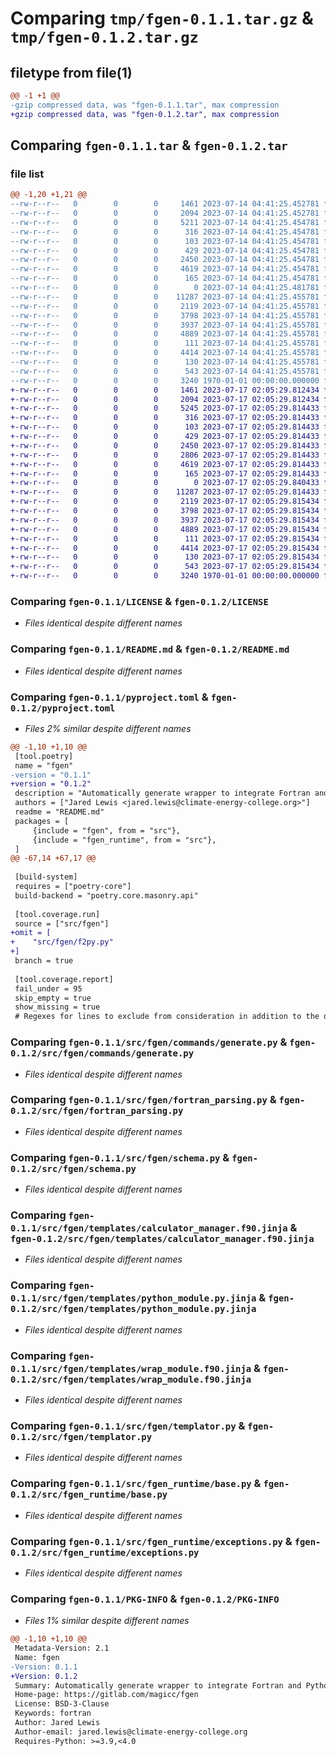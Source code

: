 # Comparing `tmp/fgen-0.1.1.tar.gz` & `tmp/fgen-0.1.2.tar.gz`

## filetype from file(1)

```diff
@@ -1 +1 @@
-gzip compressed data, was "fgen-0.1.1.tar", max compression
+gzip compressed data, was "fgen-0.1.2.tar", max compression
```

## Comparing `fgen-0.1.1.tar` & `fgen-0.1.2.tar`

### file list

```diff
@@ -1,20 +1,21 @@
--rw-r--r--   0        0        0     1461 2023-07-14 04:41:25.452781 fgen-0.1.1/LICENSE
--rw-r--r--   0        0        0     2094 2023-07-14 04:41:25.452781 fgen-0.1.1/README.md
--rw-r--r--   0        0        0     5211 2023-07-14 04:41:25.454781 fgen-0.1.1/pyproject.toml
--rw-r--r--   0        0        0      316 2023-07-14 04:41:25.454781 fgen-0.1.1/src/fgen/__init__.py
--rw-r--r--   0        0        0      103 2023-07-14 04:41:25.454781 fgen-0.1.1/src/fgen/commands/__init__.py
--rw-r--r--   0        0        0      429 2023-07-14 04:41:25.454781 fgen-0.1.1/src/fgen/commands/base.py
--rw-r--r--   0        0        0     2450 2023-07-14 04:41:25.454781 fgen-0.1.1/src/fgen/commands/generate.py
--rw-r--r--   0        0        0     4619 2023-07-14 04:41:25.454781 fgen-0.1.1/src/fgen/fortran_parsing.py
--rw-r--r--   0        0        0      165 2023-07-14 04:41:25.454781 fgen-0.1.1/src/fgen/main.py
--rw-r--r--   0        0        0        0 2023-07-14 04:41:25.481781 fgen-0.1.1/src/fgen/py.typed
--rw-r--r--   0        0        0    11287 2023-07-14 04:41:25.455781 fgen-0.1.1/src/fgen/schema.py
--rw-r--r--   0        0        0     2119 2023-07-14 04:41:25.455781 fgen-0.1.1/src/fgen/templates/calculator_manager.f90.jinja
--rw-r--r--   0        0        0     3798 2023-07-14 04:41:25.455781 fgen-0.1.1/src/fgen/templates/python_module.py.jinja
--rw-r--r--   0        0        0     3937 2023-07-14 04:41:25.455781 fgen-0.1.1/src/fgen/templates/wrap_module.f90.jinja
--rw-r--r--   0        0        0     4889 2023-07-14 04:41:25.455781 fgen-0.1.1/src/fgen/templator.py
--rw-r--r--   0        0        0      111 2023-07-14 04:41:25.455781 fgen-0.1.1/src/fgen_runtime/__init__.py
--rw-r--r--   0        0        0     4414 2023-07-14 04:41:25.455781 fgen-0.1.1/src/fgen_runtime/base.py
--rw-r--r--   0        0        0      130 2023-07-14 04:41:25.455781 fgen-0.1.1/src/fgen_runtime/common.py
--rw-r--r--   0        0        0      543 2023-07-14 04:41:25.455781 fgen-0.1.1/src/fgen_runtime/exceptions.py
--rw-r--r--   0        0        0     3240 1970-01-01 00:00:00.000000 fgen-0.1.1/PKG-INFO
+-rw-r--r--   0        0        0     1461 2023-07-17 02:05:29.812434 fgen-0.1.2/LICENSE
+-rw-r--r--   0        0        0     2094 2023-07-17 02:05:29.812434 fgen-0.1.2/README.md
+-rw-r--r--   0        0        0     5245 2023-07-17 02:05:29.814433 fgen-0.1.2/pyproject.toml
+-rw-r--r--   0        0        0      316 2023-07-17 02:05:29.814433 fgen-0.1.2/src/fgen/__init__.py
+-rw-r--r--   0        0        0      103 2023-07-17 02:05:29.814433 fgen-0.1.2/src/fgen/commands/__init__.py
+-rw-r--r--   0        0        0      429 2023-07-17 02:05:29.814433 fgen-0.1.2/src/fgen/commands/base.py
+-rw-r--r--   0        0        0     2450 2023-07-17 02:05:29.814433 fgen-0.1.2/src/fgen/commands/generate.py
+-rw-r--r--   0        0        0     2806 2023-07-17 02:05:29.814433 fgen-0.1.2/src/fgen/f2py.py
+-rw-r--r--   0        0        0     4619 2023-07-17 02:05:29.814433 fgen-0.1.2/src/fgen/fortran_parsing.py
+-rw-r--r--   0        0        0      165 2023-07-17 02:05:29.814433 fgen-0.1.2/src/fgen/main.py
+-rw-r--r--   0        0        0        0 2023-07-17 02:05:29.840433 fgen-0.1.2/src/fgen/py.typed
+-rw-r--r--   0        0        0    11287 2023-07-17 02:05:29.814433 fgen-0.1.2/src/fgen/schema.py
+-rw-r--r--   0        0        0     2119 2023-07-17 02:05:29.815434 fgen-0.1.2/src/fgen/templates/calculator_manager.f90.jinja
+-rw-r--r--   0        0        0     3798 2023-07-17 02:05:29.815434 fgen-0.1.2/src/fgen/templates/python_module.py.jinja
+-rw-r--r--   0        0        0     3937 2023-07-17 02:05:29.815434 fgen-0.1.2/src/fgen/templates/wrap_module.f90.jinja
+-rw-r--r--   0        0        0     4889 2023-07-17 02:05:29.815434 fgen-0.1.2/src/fgen/templator.py
+-rw-r--r--   0        0        0      111 2023-07-17 02:05:29.815434 fgen-0.1.2/src/fgen_runtime/__init__.py
+-rw-r--r--   0        0        0     4414 2023-07-17 02:05:29.815434 fgen-0.1.2/src/fgen_runtime/base.py
+-rw-r--r--   0        0        0      130 2023-07-17 02:05:29.815434 fgen-0.1.2/src/fgen_runtime/common.py
+-rw-r--r--   0        0        0      543 2023-07-17 02:05:29.815434 fgen-0.1.2/src/fgen_runtime/exceptions.py
+-rw-r--r--   0        0        0     3240 1970-01-01 00:00:00.000000 fgen-0.1.2/PKG-INFO
```

### Comparing `fgen-0.1.1/LICENSE` & `fgen-0.1.2/LICENSE`

 * *Files identical despite different names*

### Comparing `fgen-0.1.1/README.md` & `fgen-0.1.2/README.md`

 * *Files identical despite different names*

### Comparing `fgen-0.1.1/pyproject.toml` & `fgen-0.1.2/pyproject.toml`

 * *Files 2% similar despite different names*

```diff
@@ -1,10 +1,10 @@
 [tool.poetry]
 name = "fgen"
-version = "0.1.1"
+version = "0.1.2"
 description = "Automatically generate wrapper to integrate Fortran and Python"
 authors = ["Jared Lewis <jared.lewis@climate-energy-college.org>"]
 readme = "README.md"
 packages = [
     {include = "fgen", from = "src"},
     {include = "fgen_runtime", from = "src"},
 ]
@@ -67,14 +67,17 @@
 
 [build-system]
 requires = ["poetry-core"]
 build-backend = "poetry.core.masonry.api"
 
 [tool.coverage.run]
 source = ["src/fgen"]
+omit = [
+    "src/fgen/f2py.py"
+]
 branch = true
 
 [tool.coverage.report]
 fail_under = 95
 skip_empty = true
 show_missing = true
 # Regexes for lines to exclude from consideration in addition to the defaults
```

### Comparing `fgen-0.1.1/src/fgen/commands/generate.py` & `fgen-0.1.2/src/fgen/commands/generate.py`

 * *Files identical despite different names*

### Comparing `fgen-0.1.1/src/fgen/fortran_parsing.py` & `fgen-0.1.2/src/fgen/fortran_parsing.py`

 * *Files identical despite different names*

### Comparing `fgen-0.1.1/src/fgen/schema.py` & `fgen-0.1.2/src/fgen/schema.py`

 * *Files identical despite different names*

### Comparing `fgen-0.1.1/src/fgen/templates/calculator_manager.f90.jinja` & `fgen-0.1.2/src/fgen/templates/calculator_manager.f90.jinja`

 * *Files identical despite different names*

### Comparing `fgen-0.1.1/src/fgen/templates/python_module.py.jinja` & `fgen-0.1.2/src/fgen/templates/python_module.py.jinja`

 * *Files identical despite different names*

### Comparing `fgen-0.1.1/src/fgen/templates/wrap_module.f90.jinja` & `fgen-0.1.2/src/fgen/templates/wrap_module.f90.jinja`

 * *Files identical despite different names*

### Comparing `fgen-0.1.1/src/fgen/templator.py` & `fgen-0.1.2/src/fgen/templator.py`

 * *Files identical despite different names*

### Comparing `fgen-0.1.1/src/fgen_runtime/base.py` & `fgen-0.1.2/src/fgen_runtime/base.py`

 * *Files identical despite different names*

### Comparing `fgen-0.1.1/src/fgen_runtime/exceptions.py` & `fgen-0.1.2/src/fgen_runtime/exceptions.py`

 * *Files identical despite different names*

### Comparing `fgen-0.1.1/PKG-INFO` & `fgen-0.1.2/PKG-INFO`

 * *Files 1% similar despite different names*

```diff
@@ -1,10 +1,10 @@
 Metadata-Version: 2.1
 Name: fgen
-Version: 0.1.1
+Version: 0.1.2
 Summary: Automatically generate wrapper to integrate Fortran and Python
 Home-page: https://gitlab.com/magicc/fgen
 License: BSD-3-Clause
 Keywords: fortran
 Author: Jared Lewis
 Author-email: jared.lewis@climate-energy-college.org
 Requires-Python: >=3.9,<4.0
```

